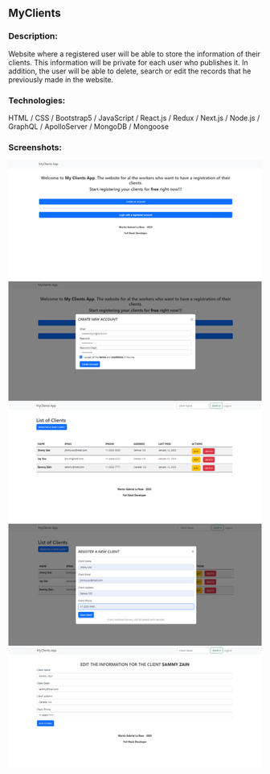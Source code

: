 ## MyClients

### Description:

Website where a registered user will be able to store the information of their clients.
This information will be private for each user who publishes it.
In addition, the user will be able to delete, search or edit the records that he previously made in the website.

### Technologies:

HTML / CSS / Bootstrap5 / JavaScript / React.js / Redux / Next.js / Node.js / GraphQL / ApolloServer / MongoDB / Mongoose

### Screenshots:

![alt text](https://github.com/MartinLaRosa27/MyClients/blob/main/resources/screenshot01.png?raw=true)
![alt text](https://github.com/MartinLaRosa27/MyClients/blob/main/resources/screenshot02.png?raw=true)
![alt text](https://github.com/MartinLaRosa27/MyClients/blob/main/resources/screenshot03.png?raw=true)
![alt text](https://github.com/MartinLaRosa27/MyClients/blob/main/resources/screenshot04.png?raw=true)
![alt text](https://github.com/MartinLaRosa27/MyClients/blob/main/resources/screenshot05.png?raw=true)
